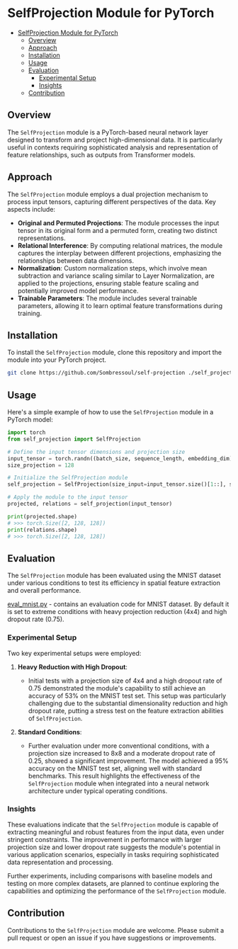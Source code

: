 # SelfProjection Module for PyTorch
- [SelfProjection Module for PyTorch](#selfprojection-module-for-pytorch)
  - [Overview](#overview)
  - [Approach](#approach)
  - [Installation](#installation)
  - [Usage](#usage)
  - [Evaluation](#evaluation)
    - [Experimental Setup](#experimental-setup)
    - [Insights](#insights)
  - [Contribution](#contribution)

## Overview
The `SelfProjection` module is a PyTorch-based neural network layer designed to transform and project high-dimensional data. It is particularly useful in contexts requiring sophisticated analysis and representation of feature relationships, such as outputs from Transformer models.

## Approach
The `SelfProjection` module employs a dual projection mechanism to process input tensors, capturing different perspectives of the data. Key aspects include:

- **Original and Permuted Projections**: The module processes the input tensor in its original form and a permuted form, creating two distinct representations.
- **Relational Interference**: By computing relational matrices, the module captures the interplay between different projections, emphasizing the relationships between data dimensions.
- **Normalization**: Custom normalization steps, which involve mean subtraction and variance scaling similar to Layer Normalization, are applied to the projections, ensuring stable feature scaling and potentially improved model performance.
- **Trainable Parameters**: The module includes several trainable parameters, allowing it to learn optimal feature transformations during training.

## Installation

To install the `SelfProjection` module, clone this repository and import the module into your PyTorch project.

```bash
git clone https://github.com/Sombressoul/self-projection ./self_projection
```

## Usage

Here's a simple example of how to use the `SelfProjection` module in a PyTorch model:

```python
import torch
from self_projection import SelfProjection

# Define the input tensor dimensions and projection size
input_tensor = torch.randn((batch_size, sequence_length, embedding_dim))
size_projection = 128

# Initialize the SelfProjection module
self_projection = SelfProjection(size_input=input_tensor.size()[1::], size_projection=size_projection)

# Apply the module to the input tensor
projected, relations = self_projection(input_tensor)

print(projected.shape)
# >>> torch.Size([2, 128, 128])
print(relations.shape)
# >>> torch.Size([2, 128, 128])
```

## Evaluation

The `SelfProjection` module has been evaluated using the MNIST dataset under various conditions to test its efficiency in spatial feature extraction and overall performance. 

[eval_mnist.py](eval_mnist.py) - contains an evaluation code for MNIST dataset. By default it is set to extreme conditions with heavy projection reduction (4x4) and high dropout rate (0.75).

### Experimental Setup
Two key experimental setups were employed:

1. **Heavy Reduction with High Dropout**:
   - Initial tests with a projection size of 4x4 and a high dropout rate of 0.75 demonstrated the module's capability to still achieve an accuracy of 53% on the MNIST test set. This setup was particularly challenging due to the substantial dimensionality reduction and high dropout rate, putting a stress test on the feature extraction abilities of `SelfProjection`.

2. **Standard Conditions**:
   - Further evaluation under more conventional conditions, with a projection size increased to 8x8 and a moderate dropout rate of 0.25, showed a significant improvement. The model achieved a 95% accuracy on the MNIST test set, aligning well with standard benchmarks. This result highlights the effectiveness of the `SelfProjection` module when integrated into a neural network architecture under typical operating conditions.

### Insights
These evaluations indicate that the `SelfProjection` module is capable of extracting meaningful and robust features from the input data, even under stringent constraints. The improvement in performance with larger projection size and lower dropout rate suggests the module's potential in various application scenarios, especially in tasks requiring sophisticated data representation and processing.

Further experiments, including comparisons with baseline models and testing on more complex datasets, are planned to continue exploring the capabilities and optimizing the performance of the `SelfProjection` module.

## Contribution

Contributions to the `SelfProjection` module are welcome. Please submit a pull request or open an issue if you have suggestions or improvements.
